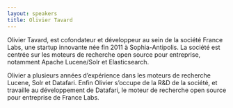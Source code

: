 ```yaml
---
layout: speakers
title: Olivier Tavard
---
```

Olivier Tavard, est cofondateur et développeur au sein de la société France Labs, une startup innovante née fin 2011 à Sophia-Antipolis. La société est centrée sur les moteurs de recherche open source pour entreprise, notamment Apache Lucene/Solr et Elasticsearch.

Olivier a plusieurs années d’expérience dans les moteurs de recherche Lucene, Solr et Datafari. Enfin Olivier s’occupe de la R&amp;D de la société, et travaille au développement de Datafari, le moteur de recherche open source pour entreprise de France Labs.
